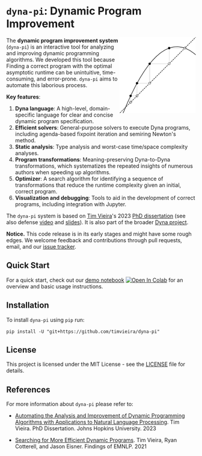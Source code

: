 # `dyna-pi`: Dynamic Program Improvement

<img style="width: 40%" src="docs/logo.svg" align="right">

The **dynamic program improvement system** (`dyna-pi`) is an interactive tool for
analyzing and improving dynamic programming algorithms.  We developed this tool
because Finding a correct program with the optimal asymptotic runtime can be
unintuitive, time-consuming, and error-prone.  `dyna-pi` aims to automate this
laborious process.

**Key features**:

1) **Dyna language**: A high-level, domain-specific language for clear and concise dynamic program specification.
2) **Efficient solvers**: General-purpose solvers to execute Dyna programs, including agenda-based fixpoint iteration and semiring Newton's method.
3) **Static analysis**: Type analysis and worst-case time/space complexity analyses.
4) **Program transformations**: Meaning-preserving Dyna-to-Dyna transformations, which systematizes the repeated insights of numerous authors when speeding up algorithms.
5) **Optimizer**: A search algorithm for identifying a sequence of transformations that reduce the runtime complexity given an initial, correct program.
6) **Visualization and debugging**: Tools to aid in the development of correct programs, including integration with Jupyter.

The `dyna-pi` system is based on [Tim Vieira](http://timvieira.github.io)'s 2023
[PhD dissertation](http://timvieira.github.io/doc/2023-timv-dissertation.pdf)
(see also defense [video](https://youtu.be/SUOvgaxFxP4) and
[slides](https://docs.google.com/presentation/d/10LTArMtqI3nc0xnBkq_m7b7Qk312PL4Vb_26q6fA6QU/edit?usp=sharing)).
It is also part of the broader [Dyna project](https://dyna.org/).


**Notice.**  This code release is in its early stages and might have some rough edges.
We welcome feedback and contributions through pull requests, email, and our [issue tracker](http://github.com/timvieira/dyna-pi/issues).


## Quick Start

For a quick start, check out our [demo notebook](docs/Demo.ipynb) [![Open In Colab](https://colab.research.google.com/assets/colab-badge.svg)](https://colab.research.google.com/github/timvieira/dyna-pi/blob/main/docs/Demo.ipynb) for an overview and basic usage instructions.


## Installation

To install `dyna-pi` using `pip` run:
```
pip install -U "git+https://github.com/timvieira/dyna-pi"
```

## License

This project is licensed under the MIT License - see the [LICENSE](LICENSE.md) file for details.


## References

For more information about `dyna-pi` please refer to:

- [Automating the Analysis and Improvement of Dynamic Programming Algorithms with Applications to Natural Language Processing](http://timvieira.github.io/doc/2023-timv-dissertation.pdf).
  Tim Vieira.
  PhD Dissertation. Johns Hopkins University. 2023

- [Searching for More Efficient Dynamic Programs](https://aclanthology.org/2021.findings-emnlp.322/).
  Tim Vieira, Ryan Cotterell, and Jason Eisner.
  Findings of EMNLP. 2021
